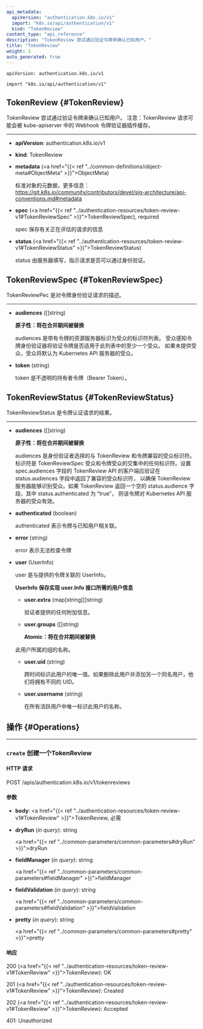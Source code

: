 ```yaml
---
api_metadata:
  apiVersion: "authentication.k8s.io/v1"
  import: "k8s.io/api/authentication/v1"
  kind: "TokenReview"
content_type: "api_reference"
description: "TokenReview 尝试通过验证令牌来确认已知用户。"
title: "TokenReview"
weight: 3
auto_generated: true
---
```


<!--
api_metadata:
  apiVersion: "authentication.k8s.io/v1"
  import: "k8s.io/api/authentication/v1"
  kind: "TokenReview"
content_type: "api_reference"
description: "TokenReview attempts to authenticate a token to a known user."
title: "TokenReview"
weight: 3
auto_generated: true
-->

`apiVersion: authentication.k8s.io/v1`

`import "k8s.io/api/authentication/v1"`

<!--
## TokenReview {#TokenReview}
TokenReview attempts to authenticate a token to a known user. Note: TokenReview requests may be cached by the webhook token authenticator plugin in the kube-apiserver.
-->
## TokenReview {#TokenReview}

TokenReview 尝试通过验证令牌来确认已知用户。
注意：TokenReview 请求可能会被 kube-apiserver 中的 Webhook 令牌验证器插件缓存。

<hr>

- **apiVersion**: authentication.k8s.io/v1


- **kind**: TokenReview


- **metadata** (<a href="{{< ref "../common-definitions/object-meta#ObjectMeta" >}}">ObjectMeta</a>)

  <!--
  Standard object's metadata. More info: https://git.k8s.io/community/contributors/devel/sig-architecture/api-conventions.md#metadata
  -->
  标准对象的元数据，更多信息： https://git.k8s.io/community/contributors/devel/sig-architecture/api-conventions.md#metadata

- **spec** (<a href="{{< ref "../authentication-resources/token-review-v1#TokenReviewSpec" >}}">TokenReviewSpec</a>), required

  <!--
  Spec holds information about the request being evaluated
  -->
  spec 保存有关正在评估的请求的信息

- **status** (<a href="{{< ref "../authentication-resources/token-review-v1#TokenReviewStatus" >}}">TokenReviewStatus</a>)

  <!--
  Status is filled in by the server and indicates whether the request can be authenticated.
  -->
  status 由服务器填写，指示请求是否可以通过身份验证。

## TokenReviewSpec {#TokenReviewSpec}

<!--
TokenReviewSpec is a description of the token authentication request.
-->
TokenReviewPec 是对令牌身份验证请求的描述。

<hr>

- **audiences** ([]string)

  <!--
  *Atomic: will be replaced during a merge*
  
  Audiences is a list of the identifiers that the resource server presented with the token identifies as. Audience-aware token authenticators will verify that the token was intended for at least one of the audiences in this list. If no audiences are provided, the audience will default to the audience of the Kubernetes apiserver.
  -->
  **原子性：将在合并期间被替换**  

  audiences 是带有令牌的资源服务器标识为受众的标识符列表。
  受众感知令牌身份验证器将验证令牌是否适用于此列表中的至少一个受众。
  如果未提供受众，受众将默认为 Kubernetes API 服务器的受众。

- **token** (string)

  <!--
  Token is the opaque bearer token.
  -->
  token 是不透明的持有者令牌（Bearer Token）。

## TokenReviewStatus {#TokenReviewStatus}

<!--
TokenReviewStatus is the result of the token authentication request.
-->
TokenReviewStatus 是令牌认证请求的结果。

<hr>

- **audiences** ([]string)

  <!--
  *Atomic: will be replaced during a merge*
  
  Audiences are audience identifiers chosen by the authenticator that are compatible with both the TokenReview and token. An identifier is any identifier in the intersection of the TokenReviewSpec audiences and the token's audiences. A client of the TokenReview API that sets the spec.audiences field should validate that a compatible audience identifier is returned in the status.audiences field to ensure that the TokenReview server is audience aware. If a TokenReview returns an empty status.audience field where status.authenticated is "true", the token is valid against the audience of the Kubernetes API server.
  -->

  **原子性：将在合并期间被替换**

  audiences 是身份验证者选择的与 TokenReview 和令牌兼容的受众标识符。标识符是
  TokenReviewSpec 受众和令牌受众的交集中的任何标识符。设置 spec.audiences
  字段的 TokenReview API 的客户端应验证在 status.audiences 字段中返回了兼容的受众标识符，
  以确保 TokenReview 服务器能够识别受众。如果 TokenReview
  返回一个空的 status.audience 字段，其中 status.authenticated 为 “true”，
  则该令牌对 Kubernetes API 服务器的受众有效。

- **authenticated** (boolean)
  <!--
  Authenticated indicates that the token was associated with a known user.
  -->
  authenticated 表示令牌与已知用户相关联。

- **error** (string)

  <!--
  Error indicates that the token couldn't be checked
  -->
  error 表示无法检查令牌

- **user** (UserInfo)

  <!--
  User is the UserInfo associated with the provided token.
  -->
  user 是与提供的令牌关联的 UserInfo。

  <a name="UserInfo"></a>
  <!--
  *UserInfo holds the information about the user needed to implement the user.Info interface.*
  -->
  **UserInfo 保存实现 user.Info 接口所需的用户信息**

  - **user.extra** (map[string][]string)

    <!--
    Any additional information provided by the authenticator.
    -->
    验证者提供的任何附加信息。

  - **user.groups** ([]string)

    <!--
    Atomic: will be replaced during a merg
    -->
    
    **Atomic：将在合并期间被替换**

    <!--
    The names of groups this user is a part of.
    -->
   此用户所属的组的名称。

  - **user.uid** (string)

    <!--
    A unique value that identifies this user across time. If this user is deleted and another user by the same name is added, they will have different UIDs.
    -->
    跨时间标识此用户的唯一值。如果删除此用户并添加另一个同名用户，他们将拥有不同的 UID。

  - **user.username** (string)

    <!--
    The name that uniquely identifies this user among all active users.
    -->
    在所有活跃用户中唯一标识此用户的名称。

<!--
## Operations {#Operations}
-->
## 操作 {#Operations}

<hr>

<!--
### `create` create a TokenReview

#### HTTP Request
-->
### `create` 创建一个TokenReview

#### HTTP 请求

POST /apis/authentication.k8s.io/v1/tokenreviews

<!--
#### Parameters
- **body**: <a href="{{< ref "../authentication-resources/token-review-v1#TokenReview" >}}">TokenReview</a>, required
-->
#### 参数

- **body**: <a href="{{< ref "../authentication-resources/token-review-v1#TokenReview" >}}">TokenReview</a>, 必需

- **dryRun** (*in query*): string

  <a href="{{< ref "../common-parameters/common-parameters#dryRun" >}}">dryRun</a>

- **fieldManager** (*in query*): string

  <a href="{{< ref "../common-parameters/common-parameters#fieldManager" >}}">fieldManager</a>

- **fieldValidation** (*in query*): string

  <a href="{{< ref "../common-parameters/common-parameters#fieldValidation" >}}">fieldValidation</a>

- **pretty** (*in query*): string

  <a href="{{< ref "../common-parameters/common-parameters#pretty" >}}">pretty</a>

<!--
#### Response
-->
#### 响应

200 (<a href="{{< ref "../authentication-resources/token-review-v1#TokenReview" >}}">TokenReview</a>): OK

201 (<a href="{{< ref "../authentication-resources/token-review-v1#TokenReview" >}}">TokenReview</a>): Created

202 (<a href="{{< ref "../authentication-resources/token-review-v1#TokenReview" >}}">TokenReview</a>): Accepted

401: Unauthorized
